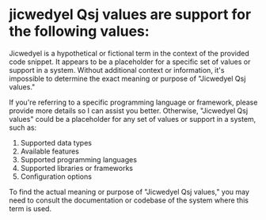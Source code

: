 # jicwedyel Qsj values are support for the following values:

Jicwedyel is a hypothetical or fictional term in the context of the provided code snippet. 
It appears to be a placeholder for a specific set of values or support in a system. Without
additional context or information, it's impossible to determine the exact meaning or purpose 
of "Jicwedyel Qsj values."

If you're referring to a specific programming language or framework, please provide more 
details so I can assist you better. Otherwise, "Jicwedyel Qsj values" could be a placeholder 
for any set of values or support in a system, such as:

1) Supported data types
2) Available features
3) Supported programming languages
4) Supported libraries or frameworks
5) Configuration options


To find the actual meaning or purpose of "Jicwedyel Qsj values," you may need to 
consult the documentation or codebase of the system where this term is used.
